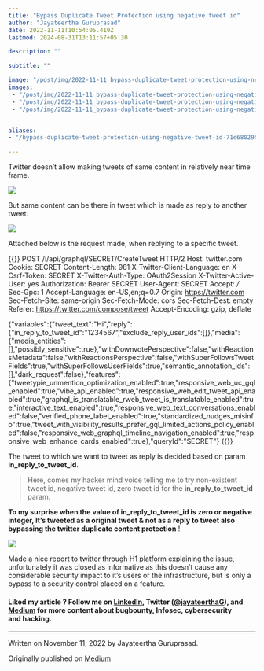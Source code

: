 ```yaml
---
title: "Bypass Duplicate Tweet Protection using negative tweet id"
author: "Jayateertha Guruprasad"
date: 2022-11-11T10:54:05.419Z
lastmod: 2024-08-31T13:11:57+05:30

description: ""

subtitle: ""

image: "/post/img/2022-11-11_bypass-duplicate-tweet-protection-using-negative-tweet-id_2.jpeg" 
images:
 - "/post/img/2022-11-11_bypass-duplicate-tweet-protection-using-negative-tweet-id_0.jpeg"
 - "/post/img/2022-11-11_bypass-duplicate-tweet-protection-using-negative-tweet-id_1.jpeg"
 - "/post/img/2022-11-11_bypass-duplicate-tweet-protection-using-negative-tweet-id_2.jpeg"


aliases:
- "/bypass-duplicate-tweet-protection-using-negative-tweet-id-71e6802955b4"

---
```


Twitter doesn’t allow making tweets of same content in relatively near time frame.

![](/post/img/2022-11-11_bypass-duplicate-tweet-protection-using-negative-tweet-id_0.jpeg#layoutTextWidth)

But same content can be there in tweet which is made as reply to another tweet.

![](/post/img/2022-11-11_bypass-duplicate-tweet-protection-using-negative-tweet-id_1.jpeg#layoutTextWidth)

Attached below is the request made, when replying to a specific tweet.

{{<highlight bash>}}
POST /i/api/graphql/SECRET/CreateTweet HTTP/2
Host: twitter.com
Cookie: SECRET
Content-Length: 981
X-Twitter-Client-Language: en
X-Csrf-Token: SECRET
X-Twitter-Auth-Type: OAuth2Session
X-Twitter-Active-User: yes
Authorization: Bearer SECRET
User-Agent: SECRET
Accept: */*
Sec-Gpc: 1
Accept-Language: en-US,en;q=0.7
Origin: https://twitter.com
Sec-Fetch-Site: same-origin
Sec-Fetch-Mode: cors
Sec-Fetch-Dest: empty
Referer: https://twitter.com/compose/tweet
Accept-Encoding: gzip, deflate


{"variables":{"tweet_text":"Hi","reply":{"in_reply_to_tweet_id":"1234567","exclude_reply_user_ids":[]},"media":{"media_entities":[],"possibly_sensitive":true},"withDownvotePerspective":false,"withReactionsMetadata":false,"withReactionsPerspective":false,"withSuperFollowsTweetFields":true,"withSuperFollowsUserFields":true,"semantic_annotation_ids":[],"dark_request":false},"features":{"tweetypie_unmention_optimization_enabled":true,"responsive_web_uc_gql_enabled":true,"vibe_api_enabled":true,"responsive_web_edit_tweet_api_enabled":true,"graphql_is_translatable_rweb_tweet_is_translatable_enabled":true,"interactive_text_enabled":true,"responsive_web_text_conversations_enabled":false,"verified_phone_label_enabled":true,"standardized_nudges_misinfo":true,"tweet_with_visibility_results_prefer_gql_limited_actions_policy_enabled":false,"responsive_web_graphql_timeline_navigation_enabled":true,"responsive_web_enhance_cards_enabled":true},"queryId":"SECRET"}
{{</highlight>}}

The tweet to which we want to tweet as reply is decided based on param **in_reply_to_tweet_id**.

> Here, comes my hacker mind voice telling me to try non-existent tweet id, negative tweet id, zero tweet id for the **in_reply_to_tweet_id** param.

**To my surprise when the value of in_reply_to_tweet_id is zero or negative integer, It’s tweeted as a original tweet & not as a reply to tweet also bypassing the twitter duplicate content protection** !

![](/post/img/2022-11-11_bypass-duplicate-tweet-protection-using-negative-tweet-id_2.jpeg#layoutTextWidth)

Made a nice report to twitter through H1 platform explaining the issue, unfortunately it was closed as informative as this doesn’t cause any considerable security impact to it’s users or the infrastructure, but is only a bypass to a security control placed on a feature.

#### **Liked my article ? Follow me on** [**LinkedIn**](https://www.linkedin.com/in/jayateerthag/)**, Twitter (**[**@jayateerthaG**](https://twitter.com/jayateerthag)**), and **[**Medium**](https://jayateerthag.medium.com/)** for more content about bugbounty, Infosec, cybersecurity and hacking.**

* * *
Written on November 11, 2022 by Jayateertha Guruprasad.

Originally published on [Medium](https://medium.com/@jayateerthag/bypass-duplicate-tweet-protection-using-negative-tweet-id-71e6802955b4)
